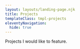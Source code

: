 ```yaml
---
layout: layouts/landing-page.njk
title: Projects
templateClass: tmpl-projects
eleventyNavigation:
  hide: true
---
```


Projects I would like to feature.